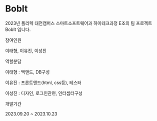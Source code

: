# BobIt
2023년 폴리텍 대전캠퍼스 스마트소프트웨어과 하이테크과정 E조의 팀 프로젝트 BobIt 입니다.

참여인원

이태형, 이유진, 이성진


역할분담

이태형 : 백앤드, DB구성

이유진 : 프론트앤드(html, css등), 테스터

이성진 : 디자인, 로그인관련, 인터셉터구성


개발기간

2023.09.20 ~ 2023.10.23
